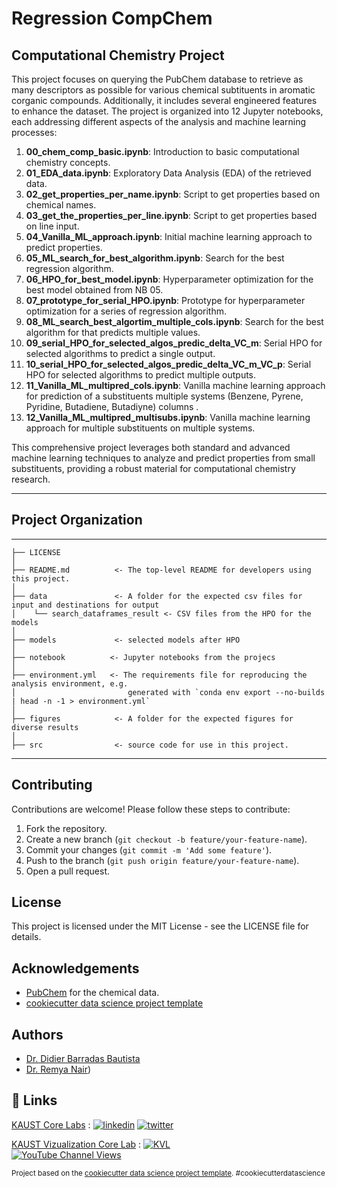 Regression CompChem 
==============================

## Computational Chemistry Project

This project focuses on querying the PubChem database to retrieve as many descriptors as possible for various chemical subtituents in aromatic corganic compounds. Additionally, it includes several engineered features to enhance the dataset. The project is organized into 12 Jupyter notebooks, each addressing different aspects of the analysis and machine learning processes:

1. **00_chem_comp_basic.ipynb**: Introduction to basic computational chemistry concepts.
2. **01_EDA_data.ipynb**: Exploratory Data Analysis (EDA) of the retrieved data.
3. **02_get_properties_per_name.ipynb**: Script to get properties based on chemical names.
4. **03_get_the_properties_per_line.ipynb**: Script to get properties based on line input.
5. **04_Vanilla_ML_approach.ipynb**: Initial machine learning approach to predict properties.
6. **05_ML_search_for_best_algorithm.ipynb**: Search for the best regression algorithm.
7. **06_HPO_for_best_model.ipynb**: Hyperparameter optimization for the best model obtained from NB 05.
8. **07_prototype_for_serial_HPO.ipynb**: Prototype for hyperparameter optimization for a series of regression algorithm.
9. **08_ML_search_best_algortim_multiple_cols.ipynb**: Search for the best algorithm for that predicts multiple values.
10. **09_serial_HPO_for_selected_algos_predic_delta_VC_m**: Serial HPO for selected algorithms to predict a single output.
11. **10_serial_HPO_for_selected_algos_predic_delta_VC_m_VC_p**: Serial HPO for selected algorithms to predict multiple outputs.
12. **11_Vanilla_ML_multipred_cols.ipynb**: Vanilla machine learning approach for prediction of a substituents multiple systems (Benzene, Pyrene, Pyridine, Butadiene, Butadiyne) columns .
13. **12_Vanilla_ML_multipred_multisubs.ipynb**: Vanilla machine learning approach for multiple substituents on multiple systems.

This comprehensive project leverages both standard and advanced machine learning techniques to analyze and predict properties from small substituents, providing a robust material for computational chemistry research.

--------


## Project Organization
------------

    ├── LICENSE
    │
    ├── README.md          <- The top-level README for developers using this project.
    │
    ├── data               <- A folder for the expected csv files for input and destinations for output 
    │    └── search_dataframes_result <- CSV files from the HPO for the models
    │
    ├── models             <- selected models after HPO 
    │
    ├── notebook          <- Jupyter notebooks from the projecs
    │
    ├── environment.yml   <- The requirements file for reproducing the analysis environment, e.g.
    │                         generated with `conda env export --no-builds | head -n -1 > environment.yml`
    │
    ├── figures            <- A folder for the expected figures for diverse results
    │                        
    ├── src                <- source code for use in this project.
    

--------

## Contributing

Contributions are welcome! Please follow these steps to contribute:

1. Fork the repository.
2. Create a new branch (`git checkout -b feature/your-feature-name`).
3. Commit your changes (`git commit -m 'Add some feature'`).
4. Push to the branch (`git push origin feature/your-feature-name`).
5. Open a pull request.

## License

This project is licensed under the MIT License - see the LICENSE file for details.

## Acknowledgements

- [PubChem](https://pubchem.ncbi.nlm.nih.gov/) for the chemical data.
- [cookiecutter data science project template](https://drivendata.github.io/cookiecutter-data-science/)

## Authors

- [Dr. Didier Barradas Bautista](https://www.github.com/D-barradas)
- [Dr. Remya Nair]())

## 🔗 Links

[KAUST Core Labs](https://corelabs.kaust.edu.sa/
) : 
[![linkedin](https://img.shields.io/badge/linkedin-0A66C2?style=for-the-badge&logo=linkedin&logoColor=white)](https://www.linkedin.com/company/kaust-core-labs/about/) [![twitter](https://img.shields.io/badge/twitter-1DA1F2?style=for-the-badge&logo=twitter&logoColor=white)](https://twitter.com/kaust_corelabs)


[KAUST Vizualization Core Lab](https://corelabs.kaust.edu.sa/labs/detail/visualization-core-lab) :
[![KVL](https://img.shields.io/badge/twitter-1DA1F2?style=for-the-badge&logo=twitter&logoColor=white)](https://twitter.com/KAUST_Vislab)  
[![YouTube Channel Views](https://img.shields.io/youtube/channel/views/UCR1RFwgvADo5CutK0LnZRrw?style=social)](https://www.youtube.com/channel/UCR1RFwgvADo5CutK0LnZRrw)


<p><small>Project based on the <a target="_blank" href="https://drivendata.github.io/cookiecutter-data-science/">cookiecutter data science project template</a>. #cookiecutterdatascience</small></p>

<!-- datascience-kvl-template
==============================

Use this template to start you project on data science

Project Organization
------------

    ├── LICENSE
    ├── Makefile           <- Makefile with commands like `make data` or `make train`
    ├── README.md          <- The top-level README for developers using this project.
    ├── data
    │   ├── external       <- Data from third party sources.
    │   ├── interim        <- Intermediate data that has been transformed.
    │   ├── processed      <- The final, canonical data sets for modeling.
    │   └── raw            <- The original, immutable data dump.
    │
    ├── docs               <- A default Sphinx project; see sphinx-doc.org for details
    │
    ├── models             <- Trained and serialized models, model predictions, or model summaries
    │
    ├── notebooks          <- Jupyter notebooks. Naming convention is a number (for ordering),
    │                         the creator's initials, and a short `-` delimited description, e.g.
    │                         `1.0-jqp-initial-data-exploration`.
    │
    ├── references         <- Data dictionaries, manuals, and all other explanatory materials.
    │
    ├── reports            <- Generated analysis as HTML, PDF, LaTeX, etc.
    │   └── figures        <- Generated graphics and figures to be used in reporting
    │
    ├── requirements.txt   <- The requirements file for reproducing the analysis environment, e.g.
    │                         generated with `pip freeze > requirements.txt`
    │
    ├── setup.py           <- makes project pip installable (pip install -e .) so src can be imported
    ├── src                <- Source code for use in this project.
    │   ├── __init__.py    <- Makes src a Python module
    │   │
    │   ├── data           <- Scripts to download or generate data
    │   │   └── make_dataset.py
    │   │
    │   ├── features       <- Scripts to turn raw data into features for modeling
    │   │   └── build_features.py
    │   │
    │   ├── models         <- Scripts to train models and then use trained models to make
    │   │   │                 predictions
    │   │   ├── predict_model.py
    │   │   └── train_model.py
    │   │
    │   └── visualization  <- Scripts to create exploratory and results oriented visualizations
    │       └── visualize.py
    │
    └── tox.ini            <- tox file with settings for running tox; see tox.readthedocs.io


--------

<p><small>Project based on the <a target="_blank" href="https://drivendata.github.io/cookiecutter-data-science/">cookiecutter data science project template</a>. #cookiecutterdatascience</small></p> -->
